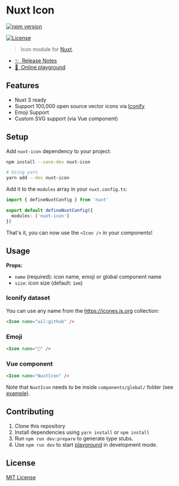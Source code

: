 <!-- [![@nuxtjs/strapi](./docs/public/cover.jpg)](https://strapi.nuxtjs.org) -->

# Nuxt Icon

[![npm version][npm-version-src]][npm-version-href]
<!-- [![npm downloads][npm-downloads-src]][npm-downloads-href]
[![Github Actions CI][github-actions-ci-src]][github-actions-ci-href] -->
[![License][license-src]][license-href]

> Icon module for [Nuxt](https://v3.nuxtjs.org).

- [✨ &nbsp;Release Notes](https://github.com/Atinux/nuxt-icon/releases)
- [🏀 &nbsp;Online playground](https://stackblitz.com/edit/nuxt-icon-playground?file=app.vue)

## Features

- Nuxt 3 ready
- Support 100,000 open source vector icons via [Iconify](https://iconify.design)
- Emoji Support
- Custom SVG support (via Vue component)

## Setup

Add `nuxt-icon` dependency to your project:

```bash
npm install --save-dev nuxt-icon

# Using yarn
yarn add --dev nuxt-icon
```

Add it to the `modules` array in your `nuxt.config.ts`:

```ts
import { defineNuxtConfig } from 'nuxt'

export default defineNuxtConfig({
  modules: ['nuxt-icon']
})
```

That's it, you can now use the `<Icon />` in your components!

## Usage

**Props:**
- `name` (required): icon name, emoji or global component name
- `size`: icon size (default: `1em`)

### Iconify dataset

You can use any name from the https://icones.js.org collection:

```html
<Icon name="uil:github" />
```

### Emoji

```html
<Icon name="🚀" />
```

### Vue component

```html
<Icon name="NuxtIcon" />
```

Note that `NuxtIcon` needs to be inside `components/global/` folder (see [example](./playground/components/global/NuxtIcon.vue)).

## Contributing

1. Clone this repository
2. Install dependencies using `yarn install` or `npm install`
3. Run `npm run dev:prepare` to generate type stubs.
4. Use `npm run dev` to start [playground](./playground) in development mode.

## License

[MIT License](./LICENSE)

<!-- Badges -->
[npm-version-src]: https://img.shields.io/npm/v/nuxt-icon/latest.svg
[npm-version-href]: https://npmjs.com/package/nuxt-icon

[npm-downloads-src]: https://img.shields.io/npm/dt/nuxt-icon.svg
[npm-downloads-href]: https://npmjs.com/package/nuxt-icon

[github-actions-ci-src]: https://github.com/Atinux/nuxt-icon/workflows/ci/badge.svg
[github-actions-ci-href]: https://github.com/Atinux/nuxt-icon/actions?query=workflow%3Aci

[license-src]: https://img.shields.io/github/license/Atinux/nuxt-icon.svg
[license-href]: https://github.com/Atinux/nuxt-icon/blob/main/LICENSE
